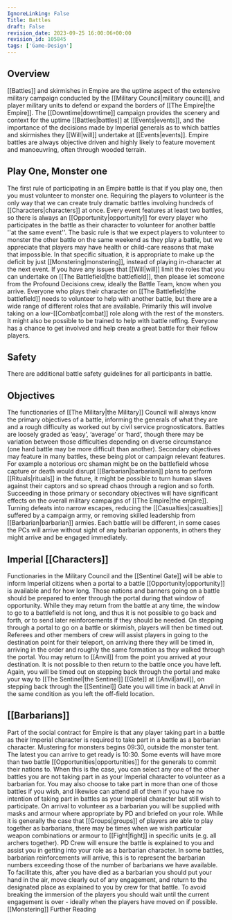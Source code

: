 ```yaml
---
IgnoreLinking: False
Title: Battles
draft: False
revision_date: 2023-09-25 16:00:06+00:00
revision_id: 105845
tags: ['Game-Design']
---
```


## Overview
[[Battles]] and skirmishes in Empire are the uptime aspect of the extensive military campaign conducted by the [[Military Council|military council]], and player military units to defend or expand the borders of [[The Empire|the Empire]]. The [[Downtime|downtime]] campaign provides the scenery and context for the uptime [[Battles|battles]] at [[Events|events]], and the importance of the decisions made by Imperial generals as to which battles and skirmishes they [[Will|will]] undertake at [[Events|events]].
Empire battles are always objective driven and highly likely to feature movement and manoeuvring, often through wooded terrain.
## Play One, Monster one
The first rule of participating in an Empire battle is that if you play one, then you must volunteer to monster one. Requiring the players to volunteer is the only way that we can create truly dramatic battles involving hundreds of [[Characters|characters]] at once.
Every event features at least two battles, so there is always an [[Opportunity|opportunity]] for every player who participates in the battle as their character to volunteer for another battle ''at the same event''.
The basic rule is that we expect players to volunteer to monster the other battle on the same weekend as they play a battle, but we appreciate that players may have health or child-care reasons that make that impossible. In that specific situation, it is appropriate to make up the deficit by just [[Monstering|monstering]], instead of playing in-character at the next event.
If you have any issues that [[Will|will]] limit the roles that you can undertake on [[The Battlefield|the battlefield]], then please let someone from the Profound Decisions crew, ideally the Battle Team, know when you arrive. Everyone who plays their character on [[The Battlefield|the battlefield]] needs to volunteer to help with another battle, but there are a wide range of different roles that are available. Primarily this will involve taking on a low-[[Combat|combat]] role along with the rest of the monsters. It might also be possible to be trained to help with battle reffing. Everyone has a chance to get involved and help create a great battle for their fellow players.
## Safety
There are additional battle safety guidelines for all participants in battle.
## Objectives
The functionaries of [[The Military|the Military]] Council will always know the primary objectives of a battle, informing the generals of what they are and a rough difficulty as worked out by civil service prognosticators. Battles are loosely graded as ‘easy’, ‘average’ or ‘hard’, though there may be variation between those difficulties depending on diverse circumstance (one hard battle may be more difficult than another). Secondary objectives may feature in many battles, these being plot or campaign relevant features. For example a notorious orc shaman might be on the battlefield whose capture or death would disrupt [[Barbarian|barbarian]] plans to perform [[Rituals|rituals]] in the future, it might be possible to turn human slaves against their captors and so spread chaos through a region and so forth. Succeeding in those primary or secondary objectives will have significant effects on the overall military campaigns of [[The Empire|the empire]]. Turning defeats into narrow escapes, reducing the [[Casualties|casualties]] suffered by a campaign army, or removing skilled leadership from [[Barbarian|barbarian]] armies.
Each battle will be different, in some cases the PCs will arrive without sight of any barbarian opponents, in others they might arrive and be engaged immediately.
## Imperial [[Characters]]
Functionaries in the Military Council and the [[Sentinel Gate]] will be able to inform Imperial citizens when a portal to a battle [[Opportunity|opportunity]] is available and for how long.
Those nations and banners going on a battle should be prepared to enter through the portal during that window of opportunity. While they may return from the battle at any time, the window to go to a battlefield is not long, and thus it is not possible to go back and forth, or to send later reinforcements if they should be needed.
On stepping through a portal to go on a battle or skirmish, players will then be timed out. Referees and other members of crew will assist players in going to the destination point for their teleport, on arriving there they will be timed in, arriving in the order and roughly the same formation as they walked through the portal.
You may return to [[Anvil]] from the point you arrived at your destination. It is not possible to then return to the battle once you have left. Again, you will be timed out on stepping back through the portal and make your way to [[The Sentinel|the Sentinel]] [[Gate]] at [[Anvil|anvil]], on stepping back through the [[Sentinel]] Gate you will time in back at Anvil in the same condition as you left the off-field location.
## [[Barbarians]]
Part of the social contract for Empire is that any player taking part in a battle as their Imperial character is required to take part in a battle as a barbarian character. Mustering for monsters begins 09:30, outside the monster tent. The latest you can arrive to get ready is 10:30.
Some events will have more than two battle [[Opportunities|opportunities]] for the generals to commit their nations to. When this is the case, you can select any one of the other battles you are not taking part in as your Imperial character to volunteer as a barbarian for. You may also choose to take part in more than one of those battles if you wish, and likewise can attend all of them if you have no intention of taking part in battles as your Imperial character but still wish to participate.
On arrival to volunteer as a barbarian you will be supplied with masks and armour where appropriate by PD and briefed on your role. While it is generally the case that [[Groups|groups]] of players are able to play together as barbarians, there may be times when we wish particular weapon combinations or armour to [[Fight|fight]] in specific units (e.g. all archers together). PD Crew will ensure the battle is explained to you and assist you in getting into your role as a barbarian character.
In some battles, barbarian reinforcements will arrive, this is to represent the barbarian numbers exceeding those of the number of barbarians we have available. To facilitate this, after you have died as a barbarian you should put your hand in the air, move clearly out of any engagement, and return to the designated place as explained to you by crew for that battle. To avoid breaking the immersion of the players you should wait until the current engagement is over - ideally when the players have moved on if possible.
[[Monstering]] Further Reading